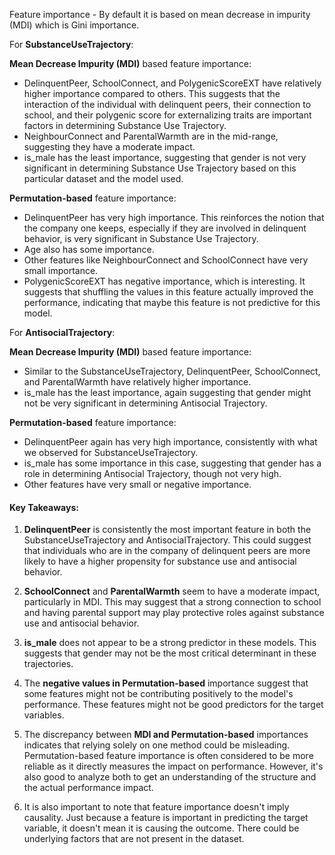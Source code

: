 Feature importance - 
By default it is based on mean decrease in impurity (MDI) which is Gini importance.

For **SubstanceUseTrajectory**:

**Mean Decrease Impurity (MDI)** based feature importance:

- DelinquentPeer, SchoolConnect, and PolygenicScoreEXT have relatively higher importance compared to others. This suggests that the interaction of the individual with delinquent peers, their connection to school, and their polygenic score for externalizing traits are important factors in determining Substance Use Trajectory.
- NeighbourConnect and ParentalWarmth are in the mid-range, suggesting they have a moderate impact.
- is_male has the least importance, suggesting that gender is not very significant in determining Substance Use Trajectory based on this particular dataset and the model used.

**Permutation-based** feature importance:

- DelinquentPeer has very high importance. This reinforces the notion that the company one keeps, especially if they are involved in delinquent behavior, is very significant in Substance Use Trajectory.
- Age also has some importance.
- Other features like NeighbourConnect and SchoolConnect have very small importance.
- PolygenicScoreEXT has negative importance, which is interesting. It suggests that shuffling the values in this feature actually improved the performance, indicating that maybe this feature is not predictive for this model.

For **AntisocialTrajectory**:

**Mean Decrease Impurity (MDI)** based feature importance:

- Similar to the SubstanceUseTrajectory, DelinquentPeer, SchoolConnect, and ParentalWarmth have relatively higher importance.
- is_male has the least importance, again suggesting that gender might not be very significant in determining Antisocial Trajectory.

**Permutation-based** feature importance:

- DelinquentPeer again has very high importance, consistently with what we observed for SubstanceUseTrajectory.
- is_male has some importance in this case, suggesting that gender has a role in determining Antisocial Trajectory, though not very high.
- Other features have very small or negative importance.

#### Key Takeaways:

1. **DelinquentPeer** is consistently the most important feature in both the SubstanceUseTrajectory and AntisocialTrajectory. This could suggest that individuals who are in the company of delinquent peers are more likely to have a higher propensity for substance use and antisocial behavior.

2. **SchoolConnect** and **ParentalWarmth** seem to have a moderate impact, particularly in MDI. This may suggest that a strong connection to school and having parental support may play protective roles against substance use and antisocial behavior.

3. **is_male** does not appear to be a strong predictor in these models. This suggests that gender may not be the most critical determinant in these trajectories.

4. The **negative values in Permutation-based** importance suggest that some features might not be contributing positively to the model's performance. These features might not be good predictors for the target variables.

5. The discrepancy between **MDI and Permutation-based** importances indicates that relying solely on one method could be misleading. Permutation-based feature importance is often considered to be more reliable as it directly measures the impact on performance. However, it's also good to analyze both to get an understanding of the structure and the actual performance impact.

6. It is also important to note that feature importance doesn't imply causality. Just because a feature is important in predicting the target variable, it doesn't mean it is causing the outcome. There could be underlying factors that are not present in the dataset.
